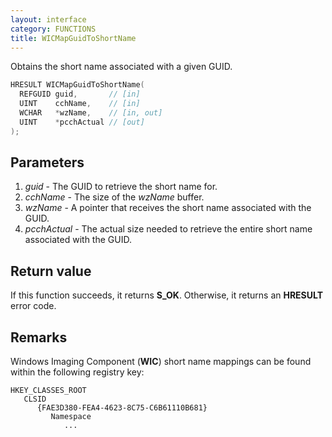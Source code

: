 ```yaml
---
layout: interface
category: FUNCTIONS
title: WICMapGuidToShortName
---
```


Obtains the short name associated with a given GUID.

```cpp
HRESULT WICMapGuidToShortName(
  REFGUID guid,       // [in]
  UINT    cchName,    // [in]
  WCHAR   *wzName,    // [in, out]
  UINT    *pcchActual // [out]
);
```

## Parameters

1. *guid* - The GUID to retrieve the short name for.
2. *cchName* - The size of the *wzName* buffer.
3. *wzName* - A pointer that receives the short name associated with the GUID.
4. *pcchActual* - The actual size needed to retrieve the entire short name associated with the GUID.

## Return value

If this function succeeds, it returns **S_OK**.
Otherwise, it returns an **HRESULT** error code.

## Remarks

Windows Imaging Component (**WIC**) short name mappings can be found within the following registry key:

```text
HKEY_CLASSES_ROOT
   CLSID
      {FAE3D380-FEA4-4623-8C75-C6B61110B681}
         Namespace
            ...
```

